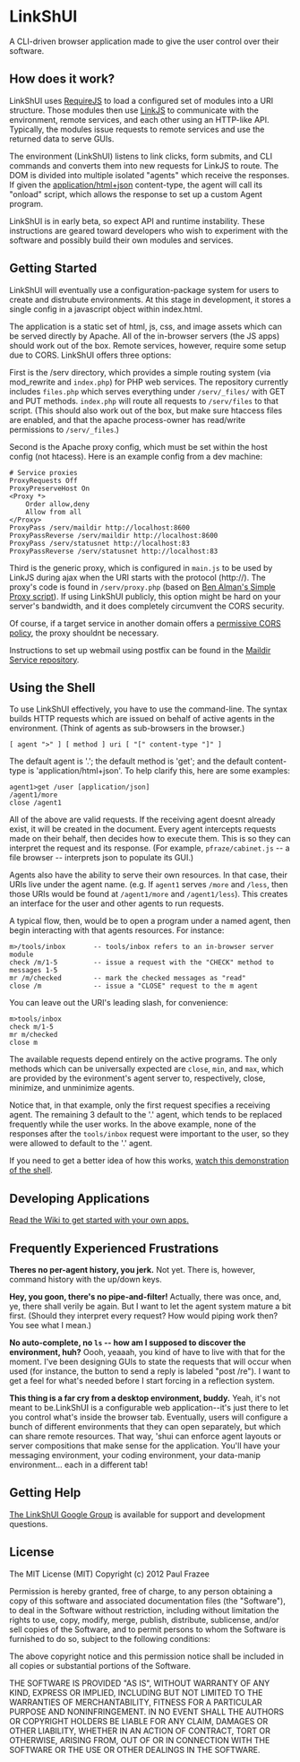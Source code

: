 LinkShUI
========

A CLI-driven browser application made to give the user control over their software.

## How does it work?

LinkShUI uses [RequireJS](http://requirejs.org) to load a configured set of modules into a URI structure. Those modules then use [LinkJS](http://github.com/pfraze/linkjs) to communicate with the environment, remote services, and each other using an HTTP-like API. Typically, the modules issue requests to remote services and use the returned data to serve GUIs.

The environment (LinkShUI) listens to link clicks, form submits, and CLI commands and converts them into new requests for LinkJS to route. The DOM is divided into multiple isolated "agents" which receive the responses. If given the [application/html+json](https://github.com/pfraze/application-html-json) content-type, the agent will call its "onload" script, which allows the response to set up a custom Agent program.

LinkShUI is in early beta, so expect API and runtime instability. These instructions are geared toward developers who wish to experiment with the software and possibly build their own modules and services.

## Getting Started

LinkShUI will eventually use a configuration-package system for users to create and distrubute environments. At this stage in development, it stores a single config in a javascript object within index.html.

The application is a static set of html, js, css, and image assets which can be served directly by Apache. All of the in-browser servers (the JS apps) should work out of the box. Remote services, however, require some setup due to CORS. LinkShUI offers three options:

First is the /serv directory, which provides a simple routing system (via mod_rewrite and `index.php`) for PHP web services. The repository currently includes `files.php` which serves everything under `/serv/_files/` with GET and PUT methods. `index.php` will route all requests to `/serv/files` to that script. (This should also work out of the box, but make sure htaccess files are enabled, and that the apache process-owner has read/write permissions to `/serv/_files`.)

Second is the Apache proxy config, which must be set within the host config (not htacess). Here is an example config from a dev machine:

```
# Service proxies
ProxyRequests Off
ProxyPreserveHost On
<Proxy *>
    Order allow,deny
    Allow from all
</Proxy>
ProxyPass /serv/maildir http://localhost:8600
ProxyPassReverse /serv/maildir http://localhost:8600
ProxyPass /serv/statusnet http://localhost:83
ProxyPassReverse /serv/statusnet http://localhost:83
```

Third is the generic proxy, which is configured in `main.js` to be used by LinkJS during ajax when the URI starts with the protocol (http://). The proxy's code is found in `/serv/proxy.php` (based on [Ben Alman's Simple Proxy script](https://github.com/cowboy/php-simple-proxy)). If using LinkShUI publicly, this option might be hard on your server's bandwidth, and it does completely circumvent the CORS security.

Of course, if a target service in another domain offers a [permissive CORS policy](https://www.google.com/search?q=CORS+ajax), the proxy shouldnt be necessary.

Instructions to set up webmail using postfix can be found in the [Maildir Service repository](https://github.com/pfraze/maildir-service).

## Using the Shell

To use LinkShUI effectively, you have to use the command-line. The syntax builds HTTP requests which are issued on behalf of active agents in the environment. (Think of agents as sub-browsers in the browser.)

```[ agent ">" ] [ method ] uri [ "[" content-type "]" ]```

The default agent is '.'; the default method is 'get'; and the default content-type is 'application/html+json'. To help clarify this, here are some examples:

```
agent1>get /user [application/json]
/agent1/more
close /agent1
```

All of the above are valid requests. If the receiving agent doesnt already exist, it will be created in the document. Every agent intercepts requests made on their behalf, then decides how to execute them. This is so they can interpret the request and its response. (For example, `pfraze/cabinet.js` -- a file browser -- interprets json to populate its GUI.)

Agents also have the ability to serve their own resources. In that case, their URIs live under the agent name. (e.g. If `agent1` serves `/more` and `/less`, then those URIs would be found at `/agent1/more` and `/agent1/less`). This creates an interface for the user and other agents to run requests.

A typical flow, then, would be to open a program under a named agent, then begin interacting with that agents resources. For instance:

```
m>/tools/inbox       -- tools/inbox refers to an in-browser server module
check /m/1-5         -- issue a request with the "CHECK" method to messages 1-5
mr /m/checked        -- mark the checked messages as "read"
close /m             -- issue a "CLOSE" request to the m agent 
```

You can leave out the URI's leading slash, for convenience:

```
m>tools/inbox
check m/1-5
mr m/checked
close m
```

The available requests depend entirely on the active programs. The only methods which can be universally expected are `close`, `min`, and `max`, which are provided by the evironment's agent server to, respectively, close, minimize, and unminimize agents.

Notice that, in that example, only the first request specifies a receiving agent. The remaining 3 default to the '.' agent, which tends to be replaced frequently while the user works. In the above example, none of the responses after the `tools/inbox` request were important to the user, so they were allowed to default to the '.' agent.

If you need to get a better idea of how this works, [watch this demonstration of the shell](#TODO).

## Developing Applications

[Read the Wiki to get started with your own apps.](https://github.com/pfraze/linkshui/wiki)

## Frequently Experienced Frustrations

**Theres no per-agent history, you jerk.** Not yet. There is, however, command history with the up/down keys.

**Hey, you goon, there's no pipe-and-filter!** Actually, there was once, and, ye, there shall verily be again. But I want to let the agent system mature a bit first. (Should they interpret every request? How would piping work then? You see what I mean.)

**No auto-complete, no `ls` -- how am I supposed to discover the environment, huh?** Oooh, yeaaah, you kind of have to live with that for the moment. I've been designing GUIs to state the requests that will occur when used (for instance, the button to send a reply is labeled "post /re"). I want to get a feel for what's needed before I start forcing in a reflection system.

**This thing is a far cry from a desktop environment, buddy.** Yeah, it's not meant to be.LinkShUI is a configurable web application--it's just there to let you control what's inside the browser tab. Eventually, users will configure a bunch of different environments that they can open separately, but which can share remote resources. That way, 'shui can enforce agent layouts or server compositions that make sense for the application. You'll have your messaging environment, your coding environment, your data-manip environment... each in a different tab!

## Getting Help

[The LinkShUI Google Group](https://groups.google.com/forum/#!forum/linkshui) is available for support and development questions.

## License

The MIT License (MIT)
Copyright (c) 2012 Paul Frazee

Permission is hereby granted, free of charge, to any person obtaining a copy of this software and associated documentation files (the "Software"), to deal in the Software without restriction, including without limitation the rights to use, copy, modify, merge, publish, distribute, sublicense, and/or sell copies of the Software, and to permit persons to whom the Software is furnished to do so, subject to the following conditions:

The above copyright notice and this permission notice shall be included in all copies or substantial portions of the Software.

THE SOFTWARE IS PROVIDED "AS IS", WITHOUT WARRANTY OF ANY KIND, EXPRESS OR IMPLIED, INCLUDING BUT NOT LIMITED TO THE WARRANTIES OF MERCHANTABILITY, FITNESS FOR A PARTICULAR PURPOSE AND NONINFRINGEMENT. IN NO EVENT SHALL THE AUTHORS OR COPYRIGHT HOLDERS BE LIABLE FOR ANY CLAIM, DAMAGES OR OTHER LIABILITY, WHETHER IN AN ACTION OF CONTRACT, TORT OR OTHERWISE, ARISING FROM, OUT OF OR IN CONNECTION WITH THE SOFTWARE OR THE USE OR OTHER DEALINGS IN THE SOFTWARE.
